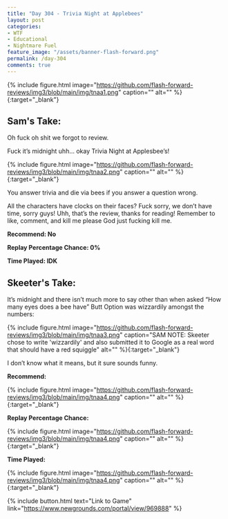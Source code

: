 ```yaml
---
title: "Day 304 - Trivia Night at Applebees"
layout: post
categories:
- WTF
- Educational
- Nightmare Fuel
feature_image: "/assets/banner-flash-forward.png"
permalink: /day-304
comments: true
---
```


{% include figure.html image="https://github.com/flash-forward-reviews/img3/blob/main/img/tnaa1.png" caption="" alt="" %}{:target="_blank"}
 
## Sam's Take:

Oh fuck oh shit we forgot to review.

Fuck it’s midnight uhh... okay Trivia Night at Applesbee’s!

{% include figure.html image="https://github.com/flash-forward-reviews/img3/blob/main/img/tnaa2.png" caption="" alt="" %}{:target="_blank"}

You answer trivia and die via bees if you answer a question wrong.

All the characters have clocks on their faces? Fuck sorry, we don’t have time, sorry guys! Uhh, that’s the review, thanks for reading! Remember to like, comment, and kill me please God just fucking kill me.

**Recommend: No**

**Replay Percentage Chance: 0%**

**Time Played: IDK**

## Skeeter's Take:

It’s midnight and there isn’t much more to say other than when asked “How many eyes does a bee have” Butt Option was wizzardily amongst the numbers: 

{% include figure.html image="https://github.com/flash-forward-reviews/img3/blob/main/img/tnaa3.png" caption="SAM NOTE: Skeeter chose to write 'wizzardily' and also submitted it to Google as a real word that should have a red squiggle" alt="" %}{:target="_blank"}

I don’t know what it means, but it sure sounds funny. 

**Recommend:**

{% include figure.html image="https://github.com/flash-forward-reviews/img3/blob/main/img/tnaa4.png" caption="" alt="" %}{:target="_blank"}

**Replay Percentage Chance:**

{% include figure.html image="https://github.com/flash-forward-reviews/img3/blob/main/img/tnaa4.png" caption="" alt="" %}{:target="_blank"}

**Time Played:**

{% include figure.html image="https://github.com/flash-forward-reviews/img3/blob/main/img/tnaa4.png" caption="" alt="" %}{:target="_blank"}

{% include button.html text="Link to Game" link="https://www.newgrounds.com/portal/view/969888" %}
